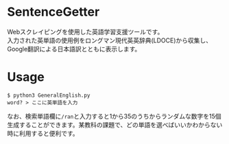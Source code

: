 # SentenceGetter
Webスクレイピングを使用した英語学習支援ツールです。  
入力された英単語の使用例をロングマン現代英英辞典(LDOCE)から収集し、Google翻訳による日本語訳とともに表示します。

# Usage  
```
$ python3 GeneralEnglish.py
word? > ここに英単語を入力
```  
なお、検索単語欄に`/ran`と入力すると1から35のうちからランダムな数字を15個生成することができます。某教科の課題で、どの単語を選べばいいかわからない時に利用すると便利です。
